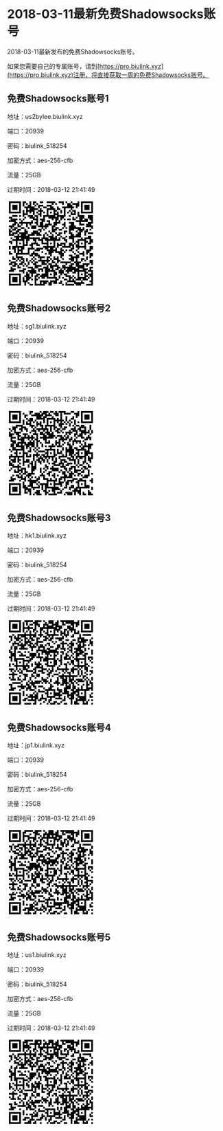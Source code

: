 # 2018-03-11最新免费Shadowsocks账号

2018-03-11最新发布的免费Shadowsocks账号。

如果您需要自己的专属账号，请到[https://pro.biulink.xyz](https://pro.biulink.xyz)注册，将直接获取一周的免费Shadowsocks账号。

## 免费Shadowsocks账号1

地址：us2bylee.biulink.xyz

端口：20939

密码：biulink_518254

加密方式：aes-256-cfb

流量：25GB

过期时间：2018-03-12 21:41:49

![二维码](qrcode/05780b10-b738-4cec-a35e-cedf6e3331f9.png)

## 免费Shadowsocks账号2

地址：sg1.biulink.xyz

端口：20939

密码：biulink_518254

加密方式：aes-256-cfb

流量：25GB

过期时间：2018-03-12 21:41:49

![二维码](qrcode/62643def-734c-465c-9cf7-5272ce1297e6.png)

## 免费Shadowsocks账号3

地址：hk1.biulink.xyz

端口：20939

密码：biulink_518254

加密方式：aes-256-cfb

流量：25GB

过期时间：2018-03-12 21:41:49

![二维码](qrcode/349ea742-3f4a-4f46-84eb-e5272a69732f.png)

## 免费Shadowsocks账号4

地址：jp1.biulink.xyz

端口：20939

密码：biulink_518254

加密方式：aes-256-cfb

流量：25GB

过期时间：2018-03-12 21:41:49

![二维码](qrcode/19123836-02eb-4ab3-b733-81ba38ebc486.png)

## 免费Shadowsocks账号5

地址：us1.biulink.xyz

端口：20939

密码：biulink_518254

加密方式：aes-256-cfb

流量：25GB

过期时间：2018-03-12 21:41:49

![二维码](qrcode/13e370e9-ccd7-4a46-a371-6b21c24e696e.png)

